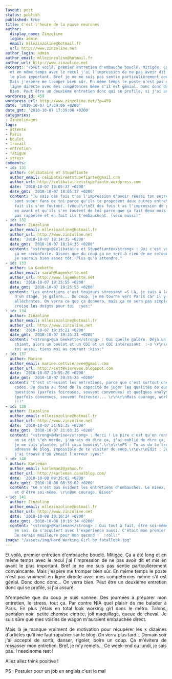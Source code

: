 ```yaml
---
layout: post
status: publish
published: true
title: C'est l'heure de la pause neurones
author:
  display_name: Zinzoline
  login: admin
  email: mllezinzoline@hotmail.fr
  url: http://www.zinzoline.net
author_login: admin
author_email: mllezinzoline@hotmail.fr
author_url: http://www.zinzoline.net
excerpt: "<p>Et voilà, premier entretien d'embauche bouclé. Mitigée. Ça a été long
  et en même temps avec le recul j'ai l'impression de ne pas avoir dit et mis en avant
  le plus important. Bref je ne me suis pas sentie particulièrement convaincante.
  Mais j'espère me tromper bien sûr. En même temps le poste n'est pas vraiment en
  ligne directe avec mes compétences même s'il est génial. Donc donc donc... On verra
  bien. Peut être un deuxième entretien donc qui se profile, si j'ai assuré.</p>"
wordpress_id: 459
wordpress_url: http://www.zinzoline.net/?p=459
date: '2010-10-07 17:39:06 +0200'
date_gmt: '2010-10-07 17:39:06 +0200'
categories:
- Zinzolinages
tags:
- attente
- Paris
- boulot
- travail
- entretien
- fatigue
- stress
comments:
- id: 131
  author: Célibataire et Stupéfiante
  author_email: celibataireetstupefiante@gmail.com
  author_url: http://celibataireetstupefiante.wordpress.com
  date: '2010-10-07 18:05:37 +0200'
  date_gmt: '2010-10-07 18:05:37 +0200'
  content: "Tu sais des fois t'as l'impression d'avoir réussi ton entretien et qu'ils
    sont super fans de toi parce qu'ils te proposent deux autres entretiens et en
    fait ils s'en foutent. (vécu)\r\nEt des fois t'as l'impression de pas t'être mise
    en avant et qu'ils s'en foutent de toi parce que ça fait deux mois qu'ils t'ont
    pas rappelée et en fait ils t'embauchent. (vécu aussi)"
- id: 132
  author: Zinzoline
  author_email: mllezinzoline@hotmail.fr
  author_url: http://www.zinzoline.net
  date: '2010-10-07 18:14:35 +0200'
  date_gmt: '2010-10-07 18:14:35 +0200'
  content: "<strong>@Célibataire et Stupéfiante</strong> : Oui c'est vrai, merci,
    ça me réconforte. Disons que du coup ça ne sert à rien de me retourner le cerveau,
    je saurais bien assez tôt. Plus qu'à attendre."
- id: 133
  author: La Geekette
  author_email: sarah@lageekette.net
  author_url: http://www.lageekette.net
  date: '2010-10-07 19:25:55 +0200'
  date_gmt: '2010-10-07 19:25:55 +0200'
  content: "Les entretiens c'est toujours stressant =S Là, je suis à la recherche
    d'un stage, je galère... Du coup, je me tourne vers Paris car il y a pas mal d'offres
    alléchantes. On verra ce que ça donnera, mais ça ne sera pas simple  :-| \r\nJe
    croise les doigts pour toi  :yes:"
- id: 134
  author: Zinzoline
  author_email: mllezinzoline@hotmail.fr
  author_url: http://www.zinzoline.net
  date: '2010-10-07 19:35:21 +0200'
  date_gmt: '2010-10-07 19:35:21 +0200'
  content: "<strong>@La Geekette</strong> : Oui quelle galère. Déjà un stage c'est
    chiant, alors un boulot et un CDI et un CDI intéressant  :-o \r\n\r\nCourage à
    toi aussi, tiens moi au courant :kiss:"
- id: 137
  author: Marine
  author_email: marine.cettvierevee@gmail.com
  author_url: http://cettevierevee.blogspot.com
  date: '2010-10-07 20:55:26 +0200'
  date_gmt: '2010-10-07 20:55:26 +0200'
  content: "C'est stressant les entretiens, parce que c'est surtout une histoire de
    codes. Je doute au fond de la capacité de juger les qualités de quelqu'un en quelques
    questions (parfois foireuses, souvent convenues) et quelques analyses comportementales
    (parfois convenues, souvent foireuse)... \r\n\r\nMais courage, working girl, courage
    !!!"
- id: 138
  author: Zinzoline
  author_email: mllezinzoline@hotmail.fr
  author_url: http://www.zinzoline.net
  date: '2010-10-07 21:03:35 +0200'
  date_gmt: '2010-10-07 21:03:35 +0200'
  content: "<strong>@Marine</strong> : Merci ! Le pire c'est qu'en rentrant chez soi
    on se dit \"eh merde, j'aurais du dire ça, j'ai oublié de dire ça, c'était nul,
    je me suis plantée, pfff caca boudin\".\r\n\r\nPS : Tu as du te tromper dans ton
    adresse de blog, impossible de te visiter du coup.\r\n\r\nEdit : Je crois que
    j'ai trouvé d'où venait l'erreur :yes:"
- id: 140
  author: Karleman
  author_email: karleman2@yahoo.fr
  author_url: http://karleman.canalblog.com/
  date: '2010-10-08 08:35:02 +0200'
  date_gmt: '2010-10-08 08:35:02 +0200'
  content: "Ce n'est pas évident les entretiens d'embauches. Le mieux, c'est d'y aller
    et d'être soi-même. \r\nBon courage. Bises"
- id: 141
  author: Zinzoline
  author_email: mllezinzoline@hotmail.fr
  author_url: http://www.zinzoline.net
  date: '2010-10-08 10:16:34 +0200'
  date_gmt: '2010-10-08 10:16:34 +0200'
  content: "<strong>@Karleman</strong> : Oui tout à fait, être soi-même et avoir confiance
    en soi. Ca s'acquiert avec l'expérience aussi. C'était mon premier entretien.
    Je serais meilleure pour mon second !  :roll:"
image: "/assets/img/Hard_Working_Girl_by_fatallook.jpg"
---
```

<p style="text-align: justify;">Et voilà, premier entretien d'embauche bouclé. Mitigée. Ça a été long et en même temps avec le recul j'ai l'impression de ne pas avoir dit et mis en avant le plus important. Bref je ne me suis pas sentie particulièrement convaincante. Mais j'espère me tromper bien sûr. En même temps le poste n'est pas vraiment en ligne directe avec mes compétences même s'il est génial. Donc donc donc... On verra bien. Peut être un deuxième entretien donc qui se profile, si j'ai assuré.<a id="more"></a><a id="more-459"></a></p>
<p style="text-align: justify;">N'empêche que du coup je suis vannée. Des journées à préparer mon entretien, le stress, tout ça. Par contre NIA quel plaisir de me balader à Paris. En plus j'étais en total look working girl dans le métro. Talons, pantalon noir, petite chemise cintrée, joli maquillage, queue de cheval. Je suis sûre que mes voisins de wagon m'auraient embauchée direct.</p>
<p style="text-align: justify;">Mais là je manque vraiment de motivation pour récupérer les x dizaines d'articles qu'il me faut rapatrier sur le blog. On verra plus tard... Demain soir j'ai accepté de sortir, danser, rigoler, boire un coup. Ça m'évitera de ressasser mon entretien. Bref, je m'y remets... Ce week-end ou lundi, je sais pas. I need some rest !</p>
<p>Allez allez think positive !</p>
<p style="text-align: justify;">PS : Postuler pour un job en anglais c'est le mal</p>
